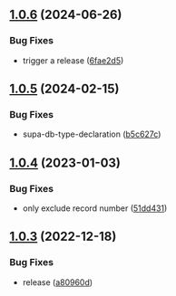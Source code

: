 ## [1.0.6](https://github.com/psteinroe/supabase-to-zod/compare/v1.0.5...v1.0.6) (2024-06-26)


### Bug Fixes

* trigger a release ([6fae2d5](https://github.com/psteinroe/supabase-to-zod/commit/6fae2d5b35d66589248993c73d89a0affc80310f))

## [1.0.5](https://github.com/psteinroe/supabase-to-zod/compare/v1.0.4...v1.0.5) (2024-02-15)


### Bug Fixes

* supa-db-type-declaration ([b5c627c](https://github.com/psteinroe/supabase-to-zod/commit/b5c627c507048255ae04a5b82d582103c7f17d26))

## [1.0.4](https://github.com/psteinroe/supabase-to-zod/compare/v1.0.3...v1.0.4) (2023-01-03)


### Bug Fixes

* only exclude record number ([51dd431](https://github.com/psteinroe/supabase-to-zod/commit/51dd4315ba3eb50d5b8d69bba7b15bb5f037e800))

## [1.0.3](https://github.com/psteinroe/supabase-to-zod/compare/v1.0.2...v1.0.3) (2022-12-18)


### Bug Fixes

* release ([a80960d](https://github.com/psteinroe/supabase-to-zod/commit/a80960dc9d96201252cb6e8cc5a4c35d6dbee4f3))
